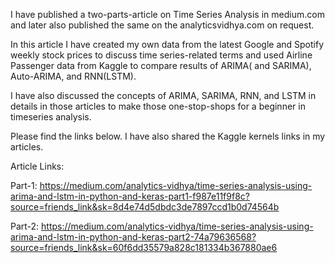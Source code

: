 I have published a two-parts-article on Time Series Analysis in medium.com and later also published the same on the analyticsvidhya.com on request.

In this article I have created my own data from the latest Google and Spotify weekly stock prices to discuss time series-related terms and used Airline Passenger data from Kaggle to compare results of ARIMA( and SARIMA), Auto-ARIMA, and RNN(LSTM).

I have also discussed the concepts of ARIMA, SARIMA, RNN, and LSTM in details in those articles to make those one-stop-shops for a beginner in timeseries analysis.

Please find the links below. I have also shared the Kaggle kernels links in my articles.

Article Links:

Part-1:
https://medium.com/analytics-vidhya/time-series-analysis-using-arima-and-lstm-in-python-and-keras-part1-f987e11f9f8c?source=friends_link&sk=8d4e74d5dbdc3de7897ccd1b0d74564b

Part-2:
https://medium.com/analytics-vidhya/time-series-analysis-using-arima-and-lstm-in-python-and-keras-part2-74a79636568?source=friends_link&sk=60f6dd35579a828c181334b367880ae6
